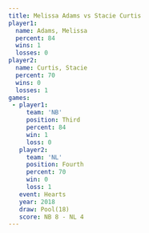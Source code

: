 ```yaml
---
title: Melissa Adams vs Stacie Curtis
player1:              
  name: Adams, Melissa
  percent: 84         
  wins: 1             
  losses: 0           
player2:              
  name: Curtis, Stacie
  percent: 70         
  wins: 0             
  losses: 1           
games:
 - player1:         
     team: 'NB'     
     position: Third
     percent: 84    
     win: 1         
     loss: 0        
   player2:          
     team: 'NL'      
     position: Fourth
     percent: 70     
     win: 0          
     loss: 1         
   event: Hearts     
   year: 2018        
   draw: Pool(18)    
   score: NB 8 - NL 4
---
```

